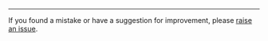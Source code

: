 

----

If you found a mistake or have a suggestion for improvement, please [raise an issue](../issues/new).
